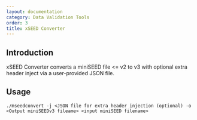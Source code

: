 ```yaml
---
layout: documentation
category: Data Validation Tools
order: 3
title: xSEED Converter
---
```


## Introduction

xSEED Converter converts a miniSEED file <= v2 to v3 with optional extra header inject via a user-provided JSON file.

## Usage

```./mseedconvert -j <JSON file for extra header injection (optional) -o <Output miniSEEDv3 fileame> <input miniSEED filename>```